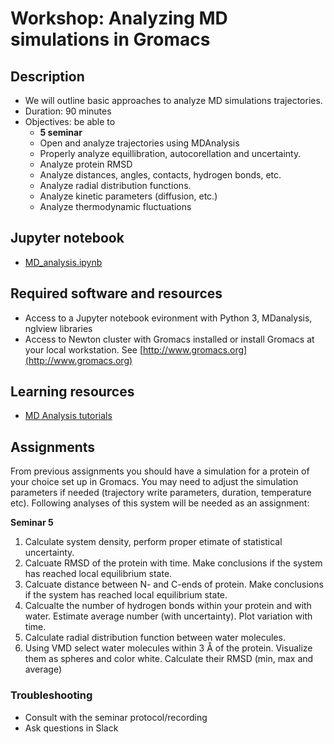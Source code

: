 # Workshop: Analyzing MD simulations in Gromacs

## Description
- We will outline basic approaches to analyze MD simulations trajectories.
- Duration: 90 minutes
- Objectives: be able to 
    - **5 seminar**
    - Open and analyze trajectories using MDAnalysis
    - Properly analyze equillibration, autocorellation and uncertainty.
    - Analyze protein RMSD
    - Analyze distances, angles, contacts, hydrogen bonds, etc.
    - Analyze radial distribution functions.
    - Analyze kinetic parameters (diffusion, etc.)
    - Analyze thermodynamic fluctuations
    


## Jupyter notebook
- [MD_analysis.ipynb](MD_analysis.ipynb)

## Required software and resources
- Access to a Jupyter notebook evironment with Python 3, MDanalysis, nglview libraries
- Access to Newton cluster with Gromacs installed or install Gromacs at your local workstation. See [http://www.gromacs.org](http://www.gromacs.org)

## Learning resources
- [MD Analysis tutorials](https://www.mdanalysis.org/MDAnalysisTutorial/) 



## Assignments

From previous assignments you should have a simulation for a protein of your choice set up in Gromacs. You may need to adjust the simulation parameters if needed (trajectory write parameters, duration, temperature etc).
Following analyses of this system will be needed as an assignment:

**Seminar 5**
1. Calculate system density, perform proper etimate of statistical uncertainty.
2. Calcuate RMSD of the protein with time. Make conclusions if the system has reached local equilibrium state.
3. Calcuate distance between N- and C-ends of protein. Make conclusions if the system has reached local equilibrium state. 
4. Calcualte the number of hydrogen bonds within your protein and with water. Estimate average number (with uncertainty). Plot variation with time.
5. Calculate radial distribution function between water molecules.
6. Using VMD select water molecules within 3 Å of the protein. Visualize them as spheres and color white. Calculate their RMSD (min, max and average)



### Troubleshooting
- Consult with the seminar protocol/recording
- Ask questions in Slack
